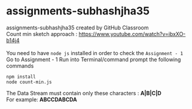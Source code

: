 # assignments-subhashjha35
assignments-subhashjha35 created by GitHub Classroom <br>
Count min sketch approach : https://www.youtube.com/watch?v=ibxXO-b14j4 <br><br>
You need to have `node js` installed in order to check the `Assignment - 1` <br>
Go to Assignment - 1
Run into Terminal/command prompt the following commands <br>
```
npm install
node count-min.js
```

The Data Stream must contain only these characters : **A|B|C|D** <br>
For example: **ABCCDABCDA**
